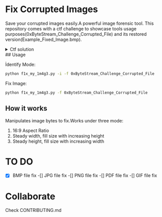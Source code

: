 # Fix Corrupted Images
Save your corrupted images easily.A powerful image forensic tool.
This repository comes with a ctf challenge to showcase tools usage purposes(0xByteStream_Challenge_Corrupted_File) and its restored version(Example_Fixed_Image.bmp).
<details>
  <summary>Ctf solution</summary>

```bash
python f1x_my_1m4g3.py -f 0xByteStream_Challenge_Corrupted_File
```

</details>
## Usage

İdentify Mode:

```bash
python f1x_my_1m4g3.py -i -f 0xByteStream_Challenge_Corrupted_File
```

Fix Image:
```bash
python f1x_my_1m4g3.py -f 0xByteStream_Challenge_Corrupted_File
```

## How it works

Manipulates image bytes to fix.Works under three mode:
1. 16:9 Aspect Ratio
2. Steady width, fill size with increasing height
3. Steady height, fill size with increasing width

# **TO DO**

-[x] BMP file fix
-[] JPG file fix
-[] PNG file fix
-[] PDF file fix
-[] GIF file fix

# Collaborate

Check CONTRIBUTING.md

